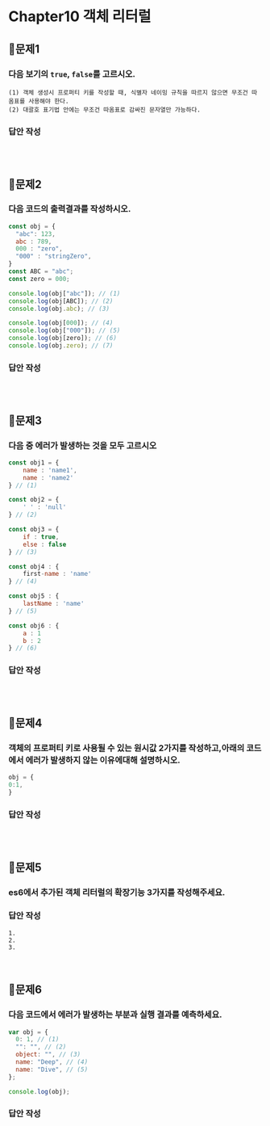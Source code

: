 # Chapter10 객체 리터럴
## 📌문제1
### 다음 보기의 `true`, `false`를 고르시오.
```
(1) 객체 생성시 프로퍼티 키를 작성할 때, 식별자 네이밍 규칙을 따르지 않으면 무조건 따옴표를 사용해야 한다.
(2) 대괄호 표기법 안에는 무조건 따옴표로 감싸진 문자열만 가능하다.
```
### 답안 작성
```
```

<br>

## 📌문제2
### 다음 코드의 출력결과를 작성하시오.
```js
const obj = {
  "abc": 123,
  abc : 789,
  000 : "zero",
  "000" : "stringZero",
}
const ABC = "abc";
const zero = 000;

console.log(obj["abc"]); // (1)
console.log(obj[ABC]); // (2)
console.log(obj.abc); // (3)

console.log(obj[000]); // (4)
console.log(obj["000"]); // (5)
console.log(obj[zero]); // (6)
console.log(obj.zero); // (7)
```
### 답안 작성
```
```

<br>

## 📌문제3
### 다음 중 에러가 발생하는 것을 모두 고르시오
```js
const obj1 = {
	name : 'name1',
	name : 'name2'
} // (1)

const obj2 = {
	' ' : 'null'
} // (2)

const obj3 = {
	if : true,
	else : false
} // (3)

const obj4 : {
	first-name : 'name'
} // (4)

const obj5 : {
	lastName : 'name'
} // (5)

const obj6 : {
	a : 1
	b : 2
} // (6)
```
### 답안 작성
```
```

<br>

## 📌문제4
### 객체의 프로퍼티 키로 사용될 수 있는 원시값 2가지를 작성하고,아래의 코드에서 에러가 발생하지 않는 이유에대해 설명하시오.
```js
obj = {
0:1,
}
```
### 답안 작성
```
```

<br>

## 📌문제5
### es6에서 추가된 객체 리터럴의 확장기능 3가지를 작성해주세요.
### 답안 작성
```
1.
2.
3.
```

<br>

## 📌문제6

### 다음 코드에서 에러가 발생하는 부분과 실행 결과를 예측하세요.

```js
var obj = {
  0: 1, // (1)
  "": "", // (2)
  object: "", // (3)
  name: "Deep", // (4)
  name: "Dive", // (5)
};

console.log(obj);
```

### 답안 작성

```

```

<br>
